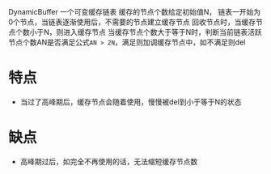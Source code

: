 

DynamicBuffer
一个可变缓存链表
缓存的节点个数给定初始值N，
链表一开始为0个节点，当链表逐渐使用后，不需要的节点建立缓存节点
回收节点时，当缓存节点个数小于N，则进入缓存节点
当缓存节点个数大于等于N时，判断当前链表活跃节点个数AN是否满足公式`AN > 2N`，满足则加调缓存节点中，如不满足则del

# 特点
* 当过了高峰期后，缓存节点会随着使用，慢慢被del到小于等于N的状态

# 缺点
* 高峰期过后，如完全不再使用的话，无法缩短缓存节点数

